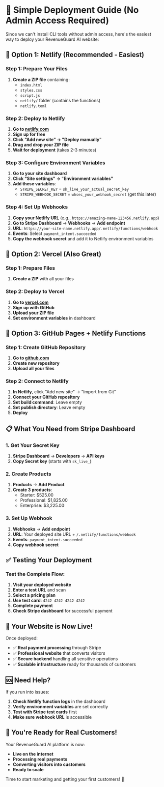 # 🚀 Simple Deployment Guide (No Admin Access Required)

Since we can't install CLI tools without admin access, here's the easiest way to deploy your RevenueGuard AI website:

## 🌟 **Option 1: Netlify (Recommended - Easiest)**

### Step 1: Prepare Your Files
1. **Create a ZIP file** containing:
   - `index.html`
   - `styles.css` 
   - `script.js`
   - `netlify/` folder (contains the functions)
   - `netlify.toml`

### Step 2: Deploy to Netlify
1. **Go to [netlify.com](https://netlify.com)**
2. **Sign up for free**
3. **Click "Add new site" → "Deploy manually"**
4. **Drag and drop your ZIP file**
5. **Wait for deployment** (takes 2-3 minutes)

### Step 3: Configure Environment Variables
1. **Go to your site dashboard**
2. **Click "Site settings" → "Environment variables"**
3. **Add these variables**:
   - `STRIPE_SECRET_KEY` = `sk_live_your_actual_secret_key`
   - `STRIPE_WEBHOOK_SECRET` = `whsec_your_webhook_secret` (get this later)

### Step 4: Set Up Webhooks
1. **Copy your Netlify URL** (e.g., `https://amazing-name-123456.netlify.app`)
2. **Go to Stripe Dashboard** → **Webhooks** → **Add endpoint**
3. **URL**: `https://your-site-name.netlify.app/.netlify/functions/webhook`
4. **Events**: Select `payment_intent.succeeded`
5. **Copy the webhook secret** and add it to Netlify environment variables

## 🌟 **Option 2: Vercel (Also Great)**

### Step 1: Prepare Files
1. **Create a ZIP** with all your files

### Step 2: Deploy to Vercel
1. **Go to [vercel.com](https://vercel.com)**
2. **Sign up with GitHub**
3. **Upload your ZIP file**
4. **Set environment variables** in dashboard

## 🌟 **Option 3: GitHub Pages + Netlify Functions**

### Step 1: Create GitHub Repository
1. **Go to [github.com](https://github.com)**
2. **Create new repository**
3. **Upload all your files**

### Step 2: Connect to Netlify
1. **In Netlify**, click "Add new site" → "Import from Git"
2. **Connect your GitHub repository**
3. **Set build command**: Leave empty
4. **Set publish directory**: Leave empty
5. **Deploy**

## 📋 **What You Need from Stripe Dashboard**

### 1. Get Your Secret Key
1. **Stripe Dashboard** → **Developers** → **API keys**
2. **Copy Secret key** (starts with `sk_live_`)

### 2. Create Products
1. **Products** → **Add Product**
2. **Create 3 products**:
   - Starter: $525.00
   - Professional: $1,825.00
   - Enterprise: $3,225.00

### 3. Set Up Webhook
1. **Webhooks** → **Add endpoint**
2. **URL**: Your deployed site URL + `/.netlify/functions/webhook`
3. **Events**: `payment_intent.succeeded`
4. **Copy webhook secret**

## ✅ **Testing Your Deployment**

### Test the Complete Flow:
1. **Visit your deployed website**
2. **Enter a test URL** and scan
3. **Select a pricing plan**
4. **Use test card**: `4242 4242 4242 4242`
5. **Complete payment**
6. **Check Stripe dashboard** for successful payment

## 🎯 **Your Website is Now Live!**

Once deployed:
- ✅ **Real payment processing** through Stripe
- ✅ **Professional website** that converts visitors
- ✅ **Secure backend** handling all sensitive operations
- ✅ **Scalable infrastructure** ready for thousands of customers

## 🆘 **Need Help?**

If you run into issues:
1. **Check Netlify function logs** in the dashboard
2. **Verify environment variables** are set correctly
3. **Test with Stripe test cards** first
4. **Make sure webhook URL** is accessible

## 🎉 **You're Ready for Real Customers!**

Your RevenueGuard AI platform is now:
- **Live on the internet**
- **Processing real payments**
- **Converting visitors into customers**
- **Ready to scale**

Time to start marketing and getting your first customers! 🚀
